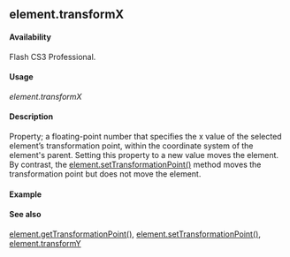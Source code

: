 ## element.transformX

#### Availability

Flash CS3 Professional.

#### Usage

*element.transformX*

#### Description

Property; a floating-point number that specifies the x value of the selected element’s transformation point, within the coordinate system of the element's parent. Setting this property to a new value moves the element. By contrast, the [element.setTransformationPoint()](../Element_object/elemen19.md) method moves the transformation point but does not move the element.

#### Example

#### See also
[element.getTransformationPoint()](..Element_object/element4.md), [element.setTransformationPoint()](../Element_object/elemen19.md), [element.transformY](../Element_object/elemen24.md)
